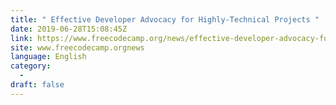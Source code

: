 ```yaml
---
title: " Effective Developer Advocacy for Highly-Technical Projects "
date: 2019-06-28T15:08:45Z
link: https://www.freecodecamp.org/news/effective-developer-advocacy-for-highly-technical-projects/?utm_medium=RSS&utm_source=news.12bit.vn
site: www.freecodecamp.orgnews
language: English
category:
  -   
draft: false
---
```

